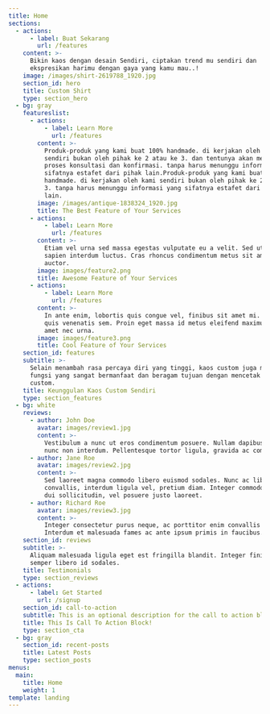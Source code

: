 ```yaml
---
title: Home
sections:
  - actions:
      - label: Buat Sekarang
        url: /features
    content: >-
      Bikin kaos dengan desain Sendiri, ciptakan trend mu sendiri dan
      ekspresikan harimu dengan gaya yang kamu mau..!
    image: /images/shirt-2619788_1920.jpg
    section_id: hero
    title: Custom Shirt
    type: section_hero
  - bg: gray
    featureslist:
      - actions:
          - label: Learn More
            url: /features
        content: >-
          Produk-produk yang kami buat 100% handmade. di kerjakan oleh kami
          sendiri bukan oleh pihak ke 2 atau ke 3. dan tentunya akan mempermudah
          proses konsultasi dan konfirmasi. tanpa harus menunggu informasi yang
          sifatnya estafet dari pihak lain.Produk-produk yang kami buat 100%
          handmade. di kerjakan oleh kami sendiri bukan oleh pihak ke 2 atau ke
          3. tanpa harus menunggu informasi yang sifatnya estafet dari pihak
          lain.
        image: /images/antique-1838324_1920.jpg
        title: The Best Feature of Your Services
      - actions:
          - label: Learn More
            url: /features
        content: >-
          Etiam vel urna sed massa egestas vulputate eu a velit. Sed ut nisl nec
          sapien interdum luctus. Cras rhoncus condimentum metus sit amet
          auctor.
        image: images/feature2.png
        title: Awesome Feature of Your Services
      - actions:
          - label: Learn More
            url: /features
        content: >-
          In ante enim, lobortis quis congue vel, finibus sit amet mi. Aenean
          quis venenatis sem. Proin eget massa id metus eleifend maximus sit
          amet nec urna.
        image: images/feature3.png
        title: Cool Feature of Your Services
    section_id: features
    subtitle: >-
      Selain menambah rasa percaya diri yang tinggi, kaos custom juga memiliki
      fungsi yang sangat bermanfaat dan beragam tujuan dengan mencetak kaos
      custom.
    title: Keunggulan Kaos Custom Sendiri
    type: section_features
  - bg: white
    reviews:
      - author: John Doe
        avatar: images/review1.jpg
        content: >-
          Vestibulum a nunc ut eros condimentum posuere. Nullam dapibus quis
          nunc non interdum. Pellentesque tortor ligula, gravida ac commodo eu.
      - author: Jane Roe
        avatar: images/review2.jpg
        content: >-
          Sed laoreet magna commodo libero euismod sodales. Nunc ac libero
          convallis, interdum ligula vel, pretium diam. Integer commodo sem at
          dui sollicitudin, vel posuere justo laoreet.
      - author: Richard Roe
        avatar: images/review3.jpg
        content: >-
          Integer consectetur purus neque, ac porttitor enim convallis vitae.
          Interdum et malesuada fames ac ante ipsum primis in faucibus.
    section_id: reviews
    subtitle: >-
      Aliquam malesuada ligula eget est fringilla blandit. Integer finibus
      semper libero id sodales. 
    title: Testimonials
    type: section_reviews
  - actions:
      - label: Get Started
        url: /signup
    section_id: call-to-action
    subtitle: This is an optional description for the call to action block.
    title: This Is Call To Action Block!
    type: section_cta
  - bg: gray
    section_id: recent-posts
    title: Latest Posts
    type: section_posts
menus:
  main:
    title: Home
    weight: 1
template: landing
---
```


